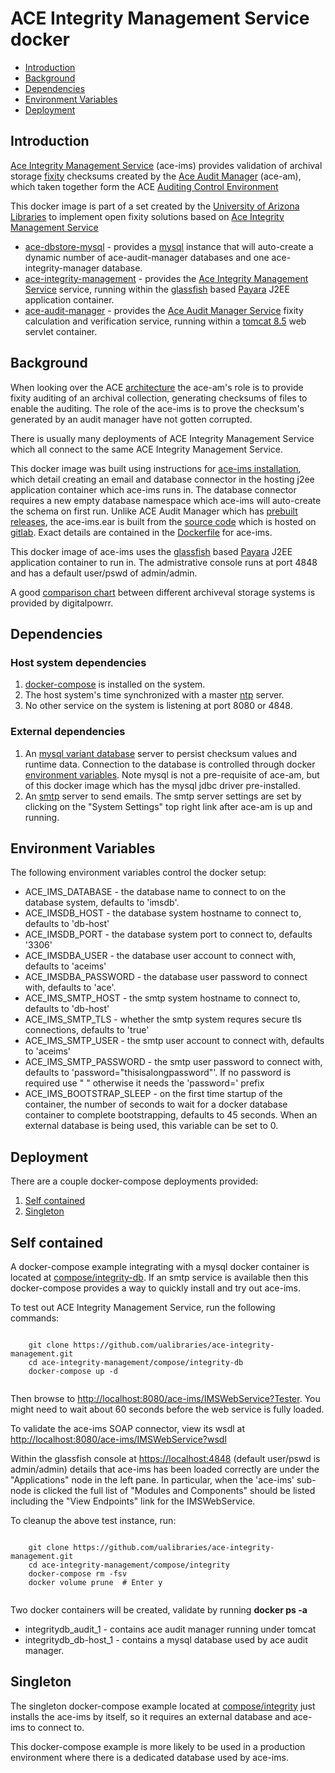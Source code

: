 # ACE Integrity Management Service docker

- [Introduction](#introduction)
- [Background](#background)
- [Dependencies](#dependencies)
- [Environment Variables](#environment-variables)
- [Deployment](#deployment)

## Introduction

[Ace Integrity Management Service](https://wiki.umiacs.umd.edu/adapt/index.php/Ace:Ace_IMS_System) (ace-ims) provides validation of archival storage [fixity](https://www.dpconline.org/handbook/technical-solutions-and-tools/fixity-and-checksums) checksums created by the [Ace Audit Manager](https://wiki.umiacs.umd.edu/adapt/index.php/Ace:Main) (ace-am), which taken together form the ACE [Auditing Control Environment](https://wiki.umiacs.umd.edu/adapt/index.php/Ace)

This docker image is part of a set created by the [University of Arizona Libraries](https://github.com/ualibraries) to implement open fixity solutions based on [Ace Integrity Management Service](https://wiki.umiacs.umd.edu/adapt/index.php/Ace:Main)

* [ace-dbstore-mysql](https://github.com/ualibraries/ace-dbstore-mysql) - provides a [mysql](https://hub.docker.com/_/mysql/) instance that will auto-create a dynamic number of ace-audit-manager databases and one ace-integrity-manager database.
* [ace-integrity-management](https://github.com/ualibraries/ace-integrity-management) - provides the [Ace Integrity Management Service](https://wiki.umiacs.umd.edu/adapt/index.php/Ace:Ace_IMS_System) service, running within the [glassfish](https://en.wikipedia.org/wiki/GlassFish) based [Payara](https://www.payara.fish/) J2EE application container.
* [ace-audit-manager](https://github.com/ualibraries/ace-audit-manager) - provides the [Ace Audit Manager Service](https://wiki.umiacs.umd.edu/adapt/index.php/Ace:Audit_Manager_Installation_Guide) fixity calculation and verification service, running within a [tomcat 8.5](http://tomcat.apache.org/) web servlet container.

## Background

When looking over the ACE [architecture](https://wiki.umiacs.umd.edu/adapt/images/5/5b/DigCCurr2009_060909.pdf) the ace-am's role is to provide fixity auditing of an archival collection, generating checksums of files to enable the auditing. The role of the ace-ims is to prove the checksum's generated by an audit manager have not gotten corrupted.

There is usually many deployments of ACE Integrity Management Service which all connect to the same ACE Integrity Management Service.

This docker image was built using instructions for [ace-ims installation](https://wiki.umiacs.umd.edu/adapt/index.php/Ace:IMS_Installation), which detail creating an email and database connector in the hosting j2ee application container which ace-ims runs in. The database connector requires a new empty database namespace which ace-ims will auto-create the schema on first run. Unlike ACE Audit Manager which has [prebuilt releases](https://gitlab.umiacs.umd.edu/adapt/ace/tags/ace-1.12), the ace-ims.ear is built from the [source code](https://gitlab.umiacs.umd.edu/adapt/ace) which is hosted on [gitlab](https://gitlab.umiacs.umd.edu/groups/adapt). Exact details are contained in the [Dockerfile](https://github.com/ualibraries/ace-integrity-management/blob/master/Dockerfile) for ace-ims.

This docker image of ace-ims uses the [glassfish](https://en.wikipedia.org/wiki/GlassFish) based [Payara](https://www.payara.fish/) J2EE application container to run in. The admistrative console runs at port 4848 and has a default user/pswd of admin/admin.

A good [comparison chart](http://digitalpowrr.niu.edu/digital-preservation-101/tool-grid/) between different archiveval storage systems is provided by digitalpowrr.

## Dependencies
### Host system dependencies
1. [docker-compose](https://docs.docker.com/compose/overview/) is installed on the system.
2. The host system's time synchronized with a master [ntp](https://en.wikipedia.org/wiki/Network_Time_Protocol) server.
3. No other service on the system is listening at port 8080 or 4848.

### External dependencies

1. An [mysql variant database](https://en.wikipedia.org/wiki/MySQL#Current) server to persist checksum values and runtime data. Connection to the database is controlled through docker [environment variables](#environment-variables). Note mysql is not a pre-requisite of ace-am, but of this docker image which has the mysql jdbc driver pre-installed.
2. An [smtp](https://en.wikipedia.org/wiki/Simple_Mail_Transfer_Protocol) server to send emails. The smtp server settings are set by clicking on the "System Settings" top right link after ace-am is up and running.

## Environment Variables

The following environment variables control the docker setup:

* ACE_IMS_DATABASE - the database name to connect to on the database system, defaults to 'imsdb'.
* ACE_IMSDB_HOST - the database system hostname to connect to, defaults to 'db-host'
* ACE_IMSDB_PORT - the database system port to connect to, defaults '3306'
* ACE_IMSDBA_USER - the database user account to connect with, defaults to 'aceims'
* ACE_IMSDBA_PASSWORD - the database user password to connect with, defaults to 'ace'.
* ACE_IMS_SMTP_HOST - the smtp system hostname to connect to, defaults to 'db-host'
* ACE_IMS_SMTP_TLS - whether the smtp system requres secure tls connections, defaults to 'true'
* ACE_IMS_SMTP_USER - the smtp user account to connect with, defaults to 'aceims'
* ACE_IMS_SMTP_PASSWORD - the smtp user password to connect with, defaults to 'password="thisisalongpassword"'. If no password is required use " " otherwise it needs the 'password=' prefix
* ACE_IMS_BOOTSTRAP_SLEEP - on the first time startup of the container, the number of seconds to wait for a docker database container to complete bootstrapping, defaults to 45 seconds. When an external database is being used, this variable can be set to 0.

## Deployment

There are a couple docker-compose deployments provided:

1. [Self contained](#self-contained)
2. [Singleton](#singleton)

## Self contained

A docker-compose example integrating with a mysql docker container is located at [compose/integrity-db](https://github.com/ualibraries/ace-integrity-management/tree/master/compose/integrity-db). If an smtp service is available then this docker-compose provides a way to quickly install and try out ace-ims.

To test out ACE Integrity Management Service, run the following commands:

```
	
	git clone https://github.com/ualibraries/ace-integrity-management.git
	cd ace-integrity-management/compose/integrity-db
	docker-compose up -d
	
```

Then browse to [http://localhost:8080/ace-ims/IMSWebService?Tester](http://localhost:8080/ace-ims/IMSWebService?Tester). You might need to wait about 60 seconds before the web service is fully loaded.

To validate the ace-ims SOAP connector, view its wsdl at [http://localhost:8080/ace-ims/IMSWebService?wsdl](http://localhost:8080/ace-ims/IMSWebService?wsdl)

Within the glassfish console at [https://localhost:4848](https://localhost:4848) (default user/pswd is admin/admin) details that ace-ims has been loaded correctly are under the "Applications" node in the left pane. In particular, when the 'ace-ims' sub-node is clicked the full list of "Modules and Components" should be listed including the "View Endpoints" link for the IMSWebService.

To cleanup the above test instance, run:

```
	
	git clone https://github.com/ualibraries/ace-integrity-management.git
	cd ace-integrity-management/compose/integrity
	docker-compose rm -fsv
	docker volume prune  # Enter y
	
```

Two docker containers will be created, validate by running **docker ps -a**

* integritydb_audit_1 - contains ace audit manager running under tomcat
* integritydb_db-host_1 - contains a mysql database used by ace audit manager.

## Singleton

The singleton docker-compose example located at [compose/integrity](https://github.com/ualibraries/ace-integrity-management/tree/master/compose/integrity) just installs the ace-ims by itself, so it requires an external database and ace-ims to connect to.

This docker-compose example is more likely to be used in a production environment where there is a dedicated database used by ace-ims.
